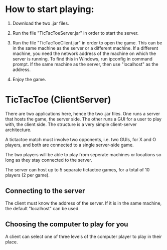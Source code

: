 # How to start playing:

1. Download the two .jar files.

2. Run the file "TicTacToeServer.jar" in order to start the server.

3. Run the file "TicTacToeClient.jar" in order to open the game. This can be in the same machine as the server or a different machine. If a different machine, you need the network address of the machine on which the server is running. To find this in Windows, run ipconfig in command prompt. If the same machine as the server, then use "localhost" as the address.

4. Enjoy the game.

# TicTacToe (ClientServer)

There are two applications here, hence the two .jar files. One runs a server that hosts the game, the server side. The other runs a GUI for a user to play with, the client side. The structure is a very simple client-server architecture.

A tictactoe match must involve two opponents, i.e. two GUIs, 
for X and O players, and both are connected to a single server-side game.

The two players will be able to play from seperate machines or locations so long as they stay connected to the server.

The server can host up to 5 separate tictactoe games, for a total of 10 players (2 per game).

## Connecting to the server

The client must know the address of the server. If it is in the same machine, the default "localhost" can be used.

## Choosing the computer to play for you

A client can select one of three levels of the computer player to play in their place.
